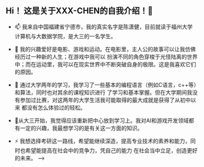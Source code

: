 ## Hi！ 这是关于XXX-CHEN的自我介绍！👋


- 📫 我来自中国福建省宁德市，我的真实名字是陈潇健，目前就读于福州大学计算机与大数据学院，是大三的一名学生。

- 🌱 我的兴趣爱好是电影、游戏和运动。在电影里，主人公的故事可以让我仿佛经历过一种新的人生；在游戏中我可以
  扮演不同的角色穿梭于光怪陆离的世界中；而在运动里，我可以在现实世界中不断突破自身的极限。这是我喜欢它们的原因。

- 🤔 通过大学两年的学习，我学习了一些基本的编程语言（例如C语言，c++等）和算法，同时也对其余的课程知识进行
  了学习和基本掌握。但在大学期间我没有参加过比赛，对这两年的大学生活我可能取得的最大成就是获得了从初中以来
  都没有怎么体验过的轻松。

-  💬从大三开始，我觉得应该重新把中心放到学习上。我对AI和游戏开发领域都有一定的兴趣，我最想学习的是有关这一方面的知识。

- ⚡ 我想选择考研这一路线，希望能继续深造，提高专业技术的素养和能力，同时也希望能提高在社会中的竞争力，凭自己的能力
   在社会当中立足，创造更好的未来。
-->
